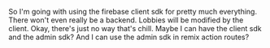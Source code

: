 So I'm going with using the firebase client sdk for pretty much everything. There won't even really be a backend. Lobbies will be modified by the client.
Okay, there's just no way that's chill. Maybe I can have the client sdk and the admin sdk? And I can use the admin sdk in remix action routes?
